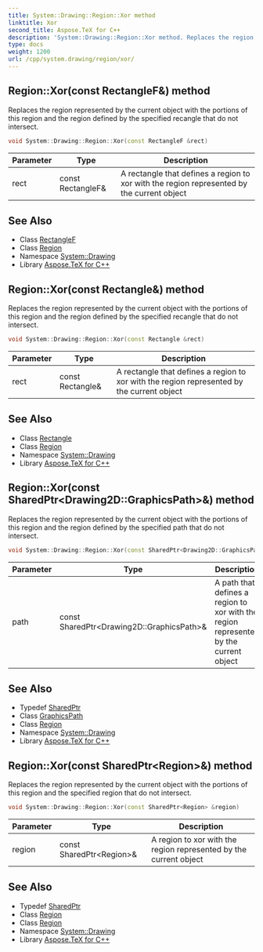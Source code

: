 ```yaml
---
title: System::Drawing::Region::Xor method
linktitle: Xor
second_title: Aspose.TeX for C++
description: 'System::Drawing::Region::Xor method. Replaces the region represented by the current object with the portions of this region and the region defined by the specified recangle that do not intersect in C++.'
type: docs
weight: 1200
url: /cpp/system.drawing/region/xor/
---
```

## Region::Xor(const RectangleF\&) method


Replaces the region represented by the current object with the portions of this region and the region defined by the specified recangle that do not intersect.

```cpp
void System::Drawing::Region::Xor(const RectangleF &rect)
```


| Parameter | Type | Description |
| --- | --- | --- |
| rect | const RectangleF\& | A rectangle that defines a region to xor with the region represented by the current object |

## See Also

* Class [RectangleF](../../rectanglef/)
* Class [Region](../)
* Namespace [System::Drawing](../../)
* Library [Aspose.TeX for C++](../../../)
## Region::Xor(const Rectangle\&) method


Replaces the region represented by the current object with the portions of this region and the region defined by the specified recangle that do not intersect.

```cpp
void System::Drawing::Region::Xor(const Rectangle &rect)
```


| Parameter | Type | Description |
| --- | --- | --- |
| rect | const Rectangle\& | A rectangle that defines a region to xor with the region represented by the current object |

## See Also

* Class [Rectangle](../../rectangle/)
* Class [Region](../)
* Namespace [System::Drawing](../../)
* Library [Aspose.TeX for C++](../../../)
## Region::Xor(const SharedPtr\<Drawing2D::GraphicsPath\>\&) method


Replaces the region represented by the current object with the portions of this region and the region defined by the specified path that do not intersect.

```cpp
void System::Drawing::Region::Xor(const SharedPtr<Drawing2D::GraphicsPath> &path)
```


| Parameter | Type | Description |
| --- | --- | --- |
| path | const SharedPtr\<Drawing2D::GraphicsPath\>\& | A path that defines a region to xor with the region represented by the current object |

## See Also

* Typedef [SharedPtr](../../../system/sharedptr/)
* Class [GraphicsPath](../../../system.drawing.drawing2d/graphicspath/)
* Class [Region](../)
* Namespace [System::Drawing](../../)
* Library [Aspose.TeX for C++](../../../)
## Region::Xor(const SharedPtr\<Region\>\&) method


Replaces the region represented by the current object with the portions of this region and the specified region that do not intersect.

```cpp
void System::Drawing::Region::Xor(const SharedPtr<Region> &region)
```


| Parameter | Type | Description |
| --- | --- | --- |
| region | const SharedPtr\<Region\>\& | A region to xor with the region represented by the current object |

## See Also

* Typedef [SharedPtr](../../../system/sharedptr/)
* Class [Region](../)
* Class [Region](../)
* Namespace [System::Drawing](../../)
* Library [Aspose.TeX for C++](../../../)
